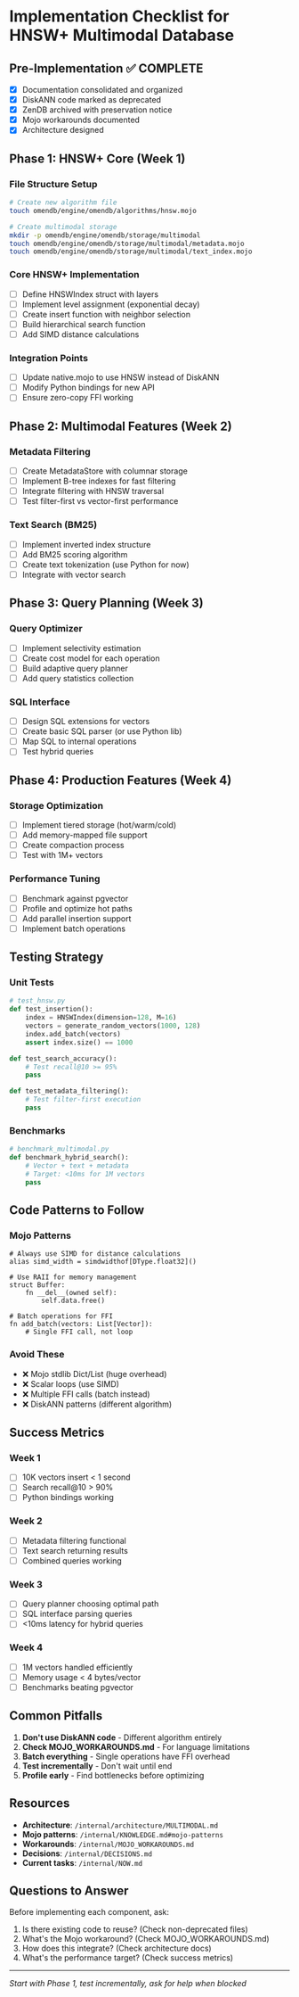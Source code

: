 # Implementation Checklist for HNSW+ Multimodal Database

## Pre-Implementation ✅ COMPLETE
- [x] Documentation consolidated and organized
- [x] DiskANN code marked as deprecated
- [x] ZenDB archived with preservation notice
- [x] Mojo workarounds documented
- [x] Architecture designed

## Phase 1: HNSW+ Core (Week 1)

### File Structure Setup
```bash
# Create new algorithm file
touch omendb/engine/omendb/algorithms/hnsw.mojo

# Create multimodal storage
mkdir -p omendb/engine/omendb/storage/multimodal
touch omendb/engine/omendb/storage/multimodal/metadata.mojo
touch omendb/engine/omendb/storage/multimodal/text_index.mojo
```

### Core HNSW+ Implementation
- [ ] Define HNSWIndex struct with layers
- [ ] Implement level assignment (exponential decay)
- [ ] Create insert function with neighbor selection
- [ ] Build hierarchical search function
- [ ] Add SIMD distance calculations

### Integration Points
- [ ] Update native.mojo to use HNSW instead of DiskANN
- [ ] Modify Python bindings for new API
- [ ] Ensure zero-copy FFI working

## Phase 2: Multimodal Features (Week 2)

### Metadata Filtering
- [ ] Create MetadataStore with columnar storage
- [ ] Implement B-tree indexes for fast filtering
- [ ] Integrate filtering with HNSW traversal
- [ ] Test filter-first vs vector-first performance

### Text Search (BM25)
- [ ] Implement inverted index structure
- [ ] Add BM25 scoring algorithm
- [ ] Create text tokenization (use Python for now)
- [ ] Integrate with vector search

## Phase 3: Query Planning (Week 3)

### Query Optimizer
- [ ] Implement selectivity estimation
- [ ] Create cost model for each operation
- [ ] Build adaptive query planner
- [ ] Add query statistics collection

### SQL Interface
- [ ] Design SQL extensions for vectors
- [ ] Create basic SQL parser (or use Python lib)
- [ ] Map SQL to internal operations
- [ ] Test hybrid queries

## Phase 4: Production Features (Week 4)

### Storage Optimization
- [ ] Implement tiered storage (hot/warm/cold)
- [ ] Add memory-mapped file support
- [ ] Create compaction process
- [ ] Test with 1M+ vectors

### Performance Tuning
- [ ] Benchmark against pgvector
- [ ] Profile and optimize hot paths
- [ ] Add parallel insertion support
- [ ] Implement batch operations

## Testing Strategy

### Unit Tests
```python
# test_hnsw.py
def test_insertion():
    index = HNSWIndex(dimension=128, M=16)
    vectors = generate_random_vectors(1000, 128)
    index.add_batch(vectors)
    assert index.size() == 1000

def test_search_accuracy():
    # Test recall@10 >= 95%
    pass

def test_metadata_filtering():
    # Test filter-first execution
    pass
```

### Benchmarks
```python
# benchmark_multimodal.py
def benchmark_hybrid_search():
    # Vector + text + metadata
    # Target: <10ms for 1M vectors
    pass
```

## Code Patterns to Follow

### Mojo Patterns
```mojo
# Always use SIMD for distance calculations
alias simd_width = simdwidthof[DType.float32]()

# Use RAII for memory management
struct Buffer:
    fn __del__(owned self):
        self.data.free()

# Batch operations for FFI
fn add_batch(vectors: List[Vector]):
    # Single FFI call, not loop
```

### Avoid These
- ❌ Mojo stdlib Dict/List (huge overhead)
- ❌ Scalar loops (use SIMD)
- ❌ Multiple FFI calls (batch instead)
- ❌ DiskANN patterns (different algorithm)

## Success Metrics

### Week 1
- [ ] 10K vectors insert < 1 second
- [ ] Search recall@10 > 90%
- [ ] Python bindings working

### Week 2
- [ ] Metadata filtering functional
- [ ] Text search returning results
- [ ] Combined queries working

### Week 3
- [ ] Query planner choosing optimal path
- [ ] SQL interface parsing queries
- [ ] <10ms latency for hybrid queries

### Week 4
- [ ] 1M vectors handled efficiently
- [ ] Memory usage < 4 bytes/vector
- [ ] Benchmarks beating pgvector

## Common Pitfalls

1. **Don't use DiskANN code** - Different algorithm entirely
2. **Check MOJO_WORKAROUNDS.md** - For language limitations
3. **Batch everything** - Single operations have FFI overhead
4. **Test incrementally** - Don't wait until end
5. **Profile early** - Find bottlenecks before optimizing

## Resources

- **Architecture**: `/internal/architecture/MULTIMODAL.md`
- **Mojo patterns**: `/internal/KNOWLEDGE.md#mojo-patterns`
- **Workarounds**: `/internal/MOJO_WORKAROUNDS.md`
- **Decisions**: `/internal/DECISIONS.md`
- **Current tasks**: `/internal/NOW.md`

## Questions to Answer

Before implementing each component, ask:
1. Is there existing code to reuse? (Check non-deprecated files)
2. What's the Mojo workaround? (Check MOJO_WORKAROUNDS.md)
3. How does this integrate? (Check architecture docs)
4. What's the performance target? (Check success metrics)

---
*Start with Phase 1, test incrementally, ask for help when blocked*